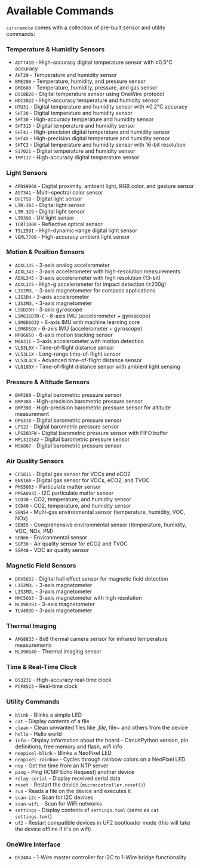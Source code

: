 # Available Commands

`circremote` comes with a collection of pre-built sensor and utility commands:

### Temperature & Humidity Sensors
- `ADT7410` - High-accuracy digital temperature sensor with ±0.5°C accuracy
- `AHT20` - Temperature and humidity sensor 
- `BME280` - Temperature, humidity, and pressure sensor
- `BME680` - Temperature, humidity, pressure, and gas sensor
- `DS18B20` - Digital temperature sensor using OneWire protocol
- `HDC3022` - High-accuracy temperature and humidity sensor 
- `HTU31` - Digital temperature and humidity sensor with ±0.2°C accuracy
- `SHT20` - Digital temperature and humidity sensor
- `SHT30` - High-accuracy temperature and humidity sensor
- `SHT31D` - Digital temperature and humidity sensor
- `SHT41` - High-precision digital temperature and humidity sensor
- `SHT45` - High-precision digital temperature and humidity sensor
- `SHTC3` - Digital temperature and humidity sensor with 16-bit resolution
- `Si7021` - Digital temperature and humidity sensor
- `TMP117` - High-accuracy digital temperature sensor

### Light Sensors
- `APDS9960` - Digital proximity, ambient light, RGB color, and gesture sensor
- `AS7341` - Multi-spectral color sensor
- `BH1750` - Digital light sensor 
- `LTR-303` - Digital light sensor
- `LTR-329` - Digital light sensor
- `LTR390` - UV light sensor 
- `TCRT1000` - Reflective optical sensor
- `TSL2591` - High-dynamic-range digital light sensor
- `VEML7700` - High-accuracy ambient light sensor

### Motion & Position Sensors
- `ADXL335` - 3-axis analog accelerometer
- `ADXL343` - 3-axis accelerometer with high-resolution measurements
- `ADXL345` - 3-axis accelerometer with high resolution (13-bit)
- `ADXL375` - High-g accelerometer for impact detection (±200g)
- `LIS2MDL` - 3-axis magnetometer for compass applications
- `LIS3DH` - 3-axis accelerometer
- `LIS3MDL` - 3-axis magnetometer
- `LSGD20H` - 3-axis gyroscope
- `LSM63SDTR-C` - 6-axis IMU (accelerometer + gyroscope)
- `LSM6DSO32` - 6-axis IMU with machine learning core
- `LSM6DSOX` - 6-axis IMU (accelerometer + gyroscope)
- `MPU6050` - 6-axis motion tracking sensor
- `MSA311` - 3-axis accelerometer with motion detection
- `VL53L0X` - Time-of-flight distance sensor
- `VL53L1X` - Long-range time-of-flight sensor
- `VL53L4CX` - Advanced time-of-flight distance sensor
- `VL6180X` - Time-of-flight distance sensor with ambient light sensing

### Pressure & Altitude Sensors
- `BMP280` - Digital barometric pressure sensor
- `BMP388` - High-precision barometric pressure sensor
- `BMP390` - High-precision barometric pressure sensor for altitude measurement
- `DPS310` - Digital barometric pressure sensor
- `LPS22` - Digital barometric pressure sensor
- `LPS28DFW` - Digital barometric pressure sensor with FIFO buffer
- `MPL3115A2` - Digital barometric pressure sensor
- `MS6807` - Digital barometric pressure sensor

### Air Quality Sensors
- `CCS811` - Digital gas sensor for VOCs and eCO2
- `ENS160` - Digital gas sensor for VOCs, eCO2, and TVOC
- `PMS5003` - Particulate matter sensor 
- `PMSA003I` - I2C particulate matter sensor 
- `SCD30` - CO2, temperature, and humidity sensor
- `SCD40` - CO2, temperature, and humidity sensor
- `SEN54` - Multi-gas environmental sensor (temperature, humidity, VOC, NOx)
- `SEN55` - Comprehensive environmental sensor (temperature, humidity, VOC, NOx, PM)
- `SEN66` - Environmental sensor
- `SGP30` - Air quality sensor for eCO2 and TVOC
- `SGP40` - VOC air quality sensor

### Magnetic Field Sensors
- `DRV5032` - Digital hall effect sensor for magnetic field detection
- `LIS2MDL` - 3-axis magnetometer
- `LIS3MDL` - 3-axis magnetometer
- `MMC5603` - 3-axis magnetometer with high resolution
- `MLX90393` - 3-axis magnetometer
- `TLV493D` - 3-axis magnetometer

### Thermal Imaging
- `AMG8833` - 8x8 thermal camera sensor for infrared temperature measurements
- `MLX90640` - Thermal imaging sensor

### Time & Real-Time Clock
- `DS3231` - High-accuracy real-time clock
- `PCF8523` - Real-time clock

### Utility Commands
- `blink` - Blinks a simple LED
- `cat` - Display contents of a file
- `clean` - Clean unwanted files like ._file_, file~ and others from the device
- `hello` - Hello world
- `info` - Display information about the board - CircuitPython version, pin definitions, free memory and flash, wifi info
- `neopixel-blink` - Blinks a NeoPixel LED
- `neopixel-rainbow` - Cycles through rainbow colors on a NeoPixel LED
- `ntp` - Get the time from an NTP server 
- `ping` - Ping (ICMP Echo Request) another device
- `relay-serial` - Display received serial data
- `reset` - Restart the device (`microcontroller.reset()`)
- `run` - Reads a file on the device and executes it
- `scan-i2c` - Scan for I2C devices 
- `scan-wifi` - Scan for WiFi networks 
- `settings` - Display contents of `settings.toml` (same as `cat settings.toml`) 
- `uf2` - Restart compatible devices in UF2 bootloader mode (this will take the device offline if it's on wifi)

### OneWire Interface
- `DS2484` - 1-Wire master controller for I2C to 1-Wire bridge functionality
